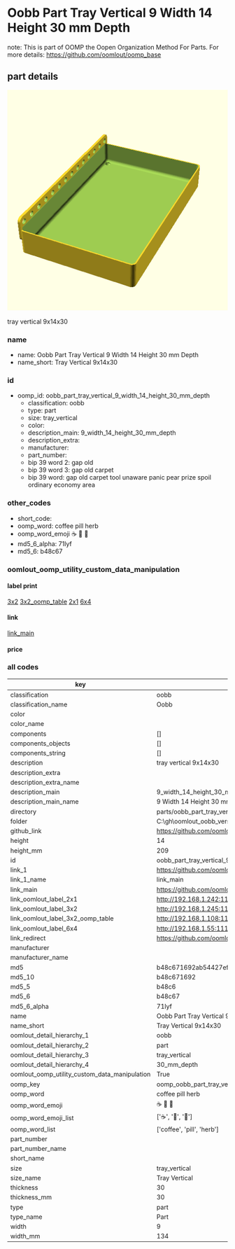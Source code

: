 # Oobb Part Tray Vertical 9 Width 14 Height 30 mm Depth  

note: This is part of OOMP the Oopen Organization Method For Parts. For more details: https://github.com/oomlout/oomp_base

##  part details
  

[![](3dpr.png)](3dpr.png)

tray vertical 9x14x30



### name
* name: Oobb Part Tray Vertical 9 Width 14 Height 30 mm Depth
* name_short: Tray Vertical 9x14x30 
### id
* oomp_id: oobb_part_tray_vertical_9_width_14_height_30_mm_depth
  * classification: oobb
  * type: part
  * size: tray_vertical
  * color: 
  * description_main: 9_width_14_height_30_mm_depth
  * description_extra: 
  * manufacturer: 
  * part_number: 
  * bip 39 word 2: gap old
  * bip 39 word 3: gap old carpet
  * bip 39 word: gap old carpet tool unaware panic pear prize spoil ordinary economy area

### other_codes
* short_code: 
* oomp_word: coffee pill herb
* oomp_word_emoji :coffee: :pill: :herb:
* md5_6_alpha: 71lyf
* md5_6: b48c67






### oomlout_oomp_utility_custom_data_manipulation
#### label print
[3x2](http://192.168.1.245:1112/?label=oomp%2071lyf)
[3x2_oomp_table](http://192.168.1.108:1112/?label=oomp%2071lyf)
[2x1](http://192.168.1.242:1112/?label=oomp%2071lyf)
[6x4](http://192.168.1.55:1112/?label=oomp%2071lyf)    

#### link

[link_main](https://github.com/oomlout/oomlout_oobb_version_4_generated_parts/tree/main/navigation_oomp/oobb/part/tray_vertical/9_width_14_height_30_mm_depth/part)                              

#### price







### all codes 
| key | value |  
| --- | --- |  
| classification | oobb |  
| classification_name | Oobb |  
| color |  |  
| color_name |  |  
| components | [] |  
| components_objects | [] |  
| components_string | [] |  
| description | tray vertical 9x14x30 |  
| description_extra |  |  
| description_extra_name |  |  
| description_main | 9_width_14_height_30_mm_depth |  
| description_main_name | 9 Width 14 Height 30 mm Depth |  
| directory | parts/oobb_part_tray_vertical_9_width_14_height_30_mm_depth |  
| folder | C:\gh\oomlout_oobb_version_4_generated_parts\parts\oobb_part_tray_vertical_9_width_14_height_30_mm_depth |  
| github_link | https://github.com/oomlout/oomlout_oomp_part_src/tree/main/parts/oobb_part_tray_vertical_9_width_14_height_30_mm_depth |  
| height | 14 |  
| height_mm | 209 |  
| id | oobb_part_tray_vertical_9_width_14_height_30_mm_depth |  
| link_1 | https://github.com/oomlout/oomlout_oobb_version_4_generated_parts/tree/main/navigation_oomp/oobb/part/tray_vertical/9_width_14_height_30_mm_depth/part |  
| link_1_name | link_main |  
| link_main | https://github.com/oomlout/oomlout_oobb_version_4_generated_parts/tree/main/navigation_oomp/oobb/part/tray_vertical/9_width_14_height_30_mm_depth/part |  
| link_oomlout_label_2x1 | http://192.168.1.242:1112/?label=oomp%2071lyf |  
| link_oomlout_label_3x2 | http://192.168.1.245:1112/?label=oomp%2071lyf |  
| link_oomlout_label_3x2_oomp_table | http://192.168.1.108:1112/?label=oomp%2071lyf |  
| link_oomlout_label_6x4 | http://192.168.1.55:1112/?label=oomp%2071lyf |  
| link_redirect | https://github.com/oomlout/oomlout_oobb_version_4_generated_parts/tree/main/parts/oobb_tray_vertical_09_14_30 |  
| manufacturer |  |  
| manufacturer_name |  |  
| md5 | b48c671692ab54427ef63e4a45a682fa |  
| md5_10 | b48c671692 |  
| md5_5 | b48c6 |  
| md5_6 | b48c67 |  
| md5_6_alpha | 71lyf |  
| name | Oobb Part Tray Vertical 9 Width 14 Height 30 mm Depth |  
| name_short | Tray Vertical 9x14x30  |  
| oomlout_detail_hierarchy_1 | oobb |  
| oomlout_detail_hierarchy_2 | part |  
| oomlout_detail_hierarchy_3 | tray_vertical |  
| oomlout_detail_hierarchy_4 | 30_mm_depth |  
| oomlout_oomp_utility_custom_data_manipulation | True |  
| oomp_key | oomp_oobb_part_tray_vertical_9_width_14_height_30_mm_depth |  
| oomp_word | coffee pill herb |  
| oomp_word_emoji | :coffee: :pill: :herb: |  
| oomp_word_emoji_list | [':coffee:', ':pill:', ':herb:'] |  
| oomp_word_list | ['coffee', 'pill', 'herb'] |  
| part_number |  |  
| part_number_name |  |  
| short_name |  |  
| size | tray_vertical |  
| size_name | Tray Vertical |  
| thickness | 30 |  
| thickness_mm | 30 |  
| type | part |  
| type_name | Part |  
| width | 9 |  
| width_mm | 134 |  
